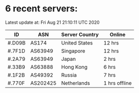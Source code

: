 # 6 recent servers:

Latest update at: Fri Aug 21 21:10:11 UTC 2020

| ID | ASN | Server Country | Online |
| -- | --- | -------------- | ------ |
| #.D09B | AS174 | United States | 12 hrs |
| #.7F1D | AS63949 | Singapore | 12 hrs |
| #.2A79 | AS63949 | Japan | 2 hrs |
| #.33B9 | AS63888 | Hong Kong | 6 hrs |
| #.1F2B | AS49392 | Russia | 7 hrs |
| #.770F | AS202425 | Netherlands | 1 hrs offline |

